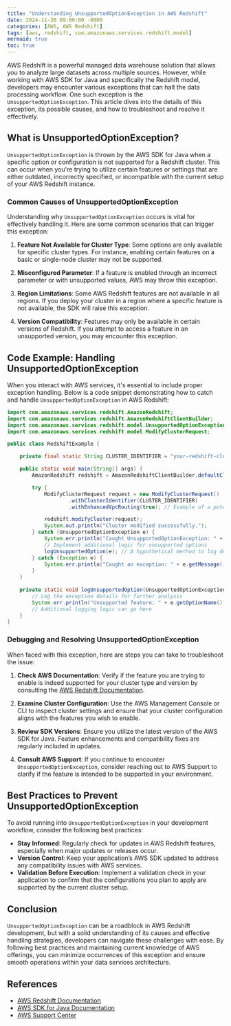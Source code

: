 ```yaml
---
title: "Understanding UnsupportedOptionException in AWS Redshift"
date: 2024-11-30 09:00:00 -0000
categories: [AWS, AWS Redshift]
tags: [aws, redshift, com.amazonaws.services.redshift.model]
mermaid: true
toc: true
---
```



AWS Redshift is a powerful managed data warehouse solution that allows you to analyze large datasets across multiple sources. However, while working with AWS SDK for Java and specifically the Redshift model, developers may encounter various exceptions that can halt the data processing workflow. One such exception is the `UnsupportedOptionException`. This article dives into the details of this exception, its possible causes, and how to troubleshoot and resolve it effectively.

## What is UnsupportedOptionException?

`UnsupportedOptionException` is thrown by the AWS SDK for Java when a specific option or configuration is not supported for a Redshift cluster. This can occur when you're trying to utilize certain features or settings that are either outdated, incorrectly specified, or incompatible with the current setup of your AWS Redshift instance.

### Common Causes of UnsupportedOptionException

Understanding why `UnsupportedOptionException` occurs is vital for effectively handling it. Here are some common scenarios that can trigger this exception:

1. **Feature Not Available for Cluster Type**: Some options are only available for specific cluster types. For instance, enabling certain features on a basic or single-node cluster may not be supported.
  
2. **Misconfigured Parameter**: If a feature is enabled through an incorrect parameter or with unsupported values, AWS may throw this exception.

3. **Region Limitations**: Some AWS Redshift features are not available in all regions. If you deploy your cluster in a region where a specific feature is not available, the SDK will raise this exception.

4. **Version Compatibility**: Features may only be available in certain versions of Redshift. If you attempt to access a feature in an unsupported version, you may encounter this exception.

## Code Example: Handling UnsupportedOptionException

When you interact with AWS services, it's essential to include proper exception handling. Below is a code snippet demonstrating how to catch and handle `UnsupportedOptionException` in AWS Redshift:

```java
import com.amazonaws.services.redshift.AmazonRedshift;
import com.amazonaws.services.redshift.AmazonRedshiftClientBuilder;
import com.amazonaws.services.redshift.model.UnsupportedOptionException;
import com.amazonaws.services.redshift.model.ModifyClusterRequest;

public class RedshiftExample {

    private final static String CLUSTER_IDENTIFIER = "your-redshift-cluster";

    public static void main(String[] args) {
        AmazonRedshift redshift = AmazonRedshiftClientBuilder.defaultClient();

        try {
            ModifyClusterRequest request = new ModifyClusterRequest()
                    .withClusterIdentifier(CLUSTER_IDENTIFIER)
                    .withEnhancedVpcRouting(true); // Example of a potentially unsupported option

            redshift.modifyCluster(request);
            System.out.println("Cluster modified successfully.");
        } catch (UnsupportedOptionException e) {
            System.err.println("Caught UnsupportedOptionException: " + e.getMessage());
            // Implement additional logic for unsupported options
            logUnsupportedOption(e); // A hypothetical method to log details
        } catch (Exception e) {
            System.err.println("Caught an exception: " + e.getMessage());
        }
    }
    
    private static void logUnsupportedOption(UnsupportedOptionException e) {
        // Log the exception details for further analysis
        System.err.println("Unsupported feature: " + e.getOptionName());
        // Additional logging logic can go here
    }
}
```

### Debugging and Resolving UnsupportedOptionException

When faced with this exception, here are steps you can take to troubleshoot the issue:

1. **Check AWS Documentation**: Verify if the feature you are trying to enable is indeed supported for your cluster type and version by consulting the [AWS Redshift Documentation](https://docs.aws.amazon.com/redshift/latest/dg/c_intro_to_amazon_redshift.html).

2. **Examine Cluster Configuration**: Use the AWS Management Console or CLI to inspect cluster settings and ensure that your cluster configuration aligns with the features you wish to enable.

3. **Review SDK Versions**: Ensure you utilize the latest version of the AWS SDK for Java. Feature enhancements and compatibility fixes are regularly included in updates.

4. **Consult AWS Support**: If you continue to encounter `UnsupportedOptionException`, consider reaching out to AWS Support to clarify if the feature is intended to be supported in your environment.

## Best Practices to Prevent UnsupportedOptionException

To avoid running into `UnsupportedOptionException` in your development workflow, consider the following best practices:

- **Stay Informed**: Regularly check for updates in AWS Redshift features, especially when major updates or releases occur.
- **Version Control**: Keep your application’s AWS SDK updated to address any compatibility issues with AWS services.
- **Validation Before Execution**: Implement a validation check in your application to confirm that the configurations you plan to apply are supported by the current cluster setup.

## Conclusion

`UnsupportedOptionException` can be a roadblock in AWS Redshift development, but with a solid understanding of its causes and effective handling strategies, developers can navigate these challenges with ease. By following best practices and maintaining current knowledge of AWS offerings, you can minimize occurrences of this exception and ensure smooth operations within your data services architecture.

## References

- [AWS Redshift Documentation](https://docs.aws.amazon.com/redshift/latest/dg/c_intro_to_amazon_redshift.html)
- [AWS SDK for Java Documentation](https://docs.aws.amazon.com/sdk-for-java/latest/developer-guide/home.html)
- [AWS Support Center](https://aws.amazon.com/support/)